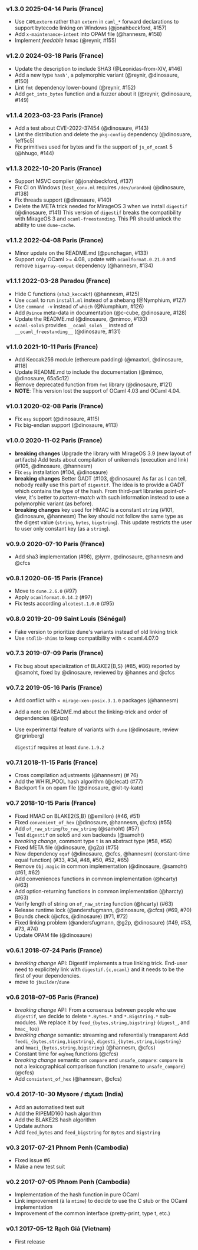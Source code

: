 ### v1.3.0 2025-04-14 Paris (France)

- Use `CAMLextern` rather than `extern` in `caml_*` forward declarations to
  support bytecode linking on Windows (@jonahbeckford, #157)
- Add `x-maintenance-intent` into OPAM file (@hannesm, #158)
- Implement _feedable_ hmac (@reynir, #155)

### v1.2.0 2024-03-18 Paris (France)

- Update the description to include SHA3 (@Leonidas-from-XIV, #146)
- Add a new type `hash'`, a polymorphic variant (@reynir, @dinosaure, #150)
- Lint `fmt` dependency lower-bound (@reynir, #152)
- Add `get_into_bytes` function and a fuzzer about it (@reynir, @dinosaure, #149)

### v1.1.4 2023-03-23 Paris (France)

- Add a test about CVE-2022-37454 (@dinosaure, #143)
- Lint the distribution and delete the `pkg-config` dependency (@dinosuare, 1eff5c5)
- Fix primitives used for bytes and fix the support of `js_of_ocaml` 5 (@hhugo, #144)

### v1.1.3 2022-10-20 Paris (France)

- Support MSVC compiler (@jonahbeckford, #137)
- Fix CI on Windows (`test_conv.ml` requires `/dev/urandom`) (@dinosaure, #138)
- Fix threads support (@dinosaure, #140)
- Delete the META trick needed for MirageOS 3 when we install `digestif` (@dinosaure, #141)
  This version of `digestif` breaks the compatibility with MirageOS 3
  and `ocaml-freestanding`. This PR should unlock the ability to
  use `dune-cache`.

### v1.1.2 2022-04-08 Paris (France)

- Minor update on the README.md (@punchagan, #133)
- Support only OCaml >= 4.08, update with `ocamlformat.0.21.0` and remove `bigarray-compat`
  dependency (@hannesm, #134)

### v1.1.1 2022-03-28 Paradou (France)

- Hide C functions (`sha3_keccakf`) (@hannesm, #125)
- Use `ocaml` to run `install.ml` instead of a shebang (@Nymphium, #127)
- Use `command -v` instead of `which` (@Numphium, #126)
- Add `@since` meta-data in documentation (@c-cube, @dinosaure, #128)
- Update the README.md (@dinosaure, @mimoo, #130)
- `ocaml-solo5` provides `__ocaml_solo5__` instead of `__ocaml_freestanding__` (@dinosaure, #131)

### v1.1.0 2021-10-11 Paris (France)

- Add Keccak256 module (ethereum padding) (@maxtori, @dinosaure, #118)
- Update README.md to include the documentation (@mimoo, @dinosaure, 65a5c12)
- Remove deprecated function from `fmt` library (@dinosaure, #121)
- **NOTE**: This version lost the support of OCaml 4.03 and OCaml 4.04.

### v1.0.1 2020-02-08 Paris (France)

- Fix `esy` support (@dinosaure, #115)
- Fix big-endian support (@dinosaure, #113)

### v1.0.0 2020-11-02 Paris (France)

- **breaking changes** Upgrade the library with MirageOS 3.9 (new layout of artifacts)
  Add tests about compilation of unikernels (execution and link)
  (#105, @dinosaure, @hannesm)
- Fix `esy` installation (#104, @dinosaure)
- **breaking changes** Better GADT (#103, @dinosaure)
  As far as I can tell, nobody really use this part of `digestif`.
  The idea is to provide a GADT which contains the type of the hash.
  From third-part libraries point-of-view, it's better to _pattern-match_ with
  such information instead to use a polymorphic variant (as before).
- **breaking changes** key used for HMAC is a constant `string` (#101, @dinosaure, @hannesm)
  The key should not follow the same type as the digest value (`string`, `bytes`, `bigstring`).
  This update restricts the user to user only constant key (as a `string`).

### v0.9.0 2020-07-10 Paris (France)

- Add sha3 implementation (#98), @lyrm, @dinosaure, @hannesm and @cfcs

### v0.8.1 2020-06-15 Paris (France)

- Move to `dune.2.6.0` (#97)
- Apply `ocamlformat.0.14.2` (#97)
- Fix tests according `alcotest.1.0.0` (#95)

### v0.8.0 2019-20-09 Saint Louis (Sénégal)

- Fake version to prioritize dune's variants instead of
  old linking trick
- Use `stdlib-shims` to keep compatibility with < ocaml.4.07.0

### v0.7.3 2019-07-09 Paris (France)

- Fix bug about specialization of BLAKE2{B,S} (#85, #86)
  reported by @samoht, fixed by @dinosaure, reviewed by @hannes and @cfcs

### v0.7.2 2019-05-16 Paris (France)

- Add conflict with `< mirage-xen-posix.3.1.0` packages (@hannesm)
- Add a note on README.md about the linking-trick and order of dependencies (@rizo)
- Use experimental feature of variants with `dune` (@dinosaure, review @rgrinberg)

  `digestif` requires at least `dune.1.9.2`

### v0.7.1 2018-11-15 Paris (France)

- Cross compilation adjustments (@hannesm) (# 76)
- Add the WHIRLPOOL hash algorithm (@clecat) (#77)
- Backport fix on opam file (@dinosaure, @kit-ty-kate)

### v0.7 2018-10-15 Paris (France)

- Fixed HMAC on BLAKE2{S,B} (@emillon) (#46, #51)
- Fixed `convenient_of_hex` (@dinosaure, @hannesm, @cfcs) (#55)
- Add `of_raw_string`/`to_raw_string` (@samoht) (#57)
- Test `digestif` on solo5 and xen backends (@samoht)
- *breaking change*, commont type `t` is an abstract type (#58, #56)
- Fixed META file (@dinosaure, @g2p) (#75)
- New dependency `eqaf` (@dinosaure, @cfcs, @hannesm) (constant-time equal function) (#33, #34, #48, #50, #52, #65)
- Remove `Obj.magic` in common implementation (@dinosaure, @samoht) (#61, #62)
- Add conveniences functions in common implementation (@hcarty) (#63)
- Add option-returning functions in common implementation (@harcty) (#63)
- Verify length of string on `of_raw_string` function (@hcarty) (#63)
- Release runtime lock (@andersfugmann, @dinosaure, @cfcs) (#69, #70)
- Bounds check (@cfcs, @dinosaure) (#71, #72)
- Fixed linking problem (@andersfugmann, @g2p, @dinosaure) (#49, #53, #73, #74)
- Update OPAM file (@dinosaure)

### v0.6.1 2018-07-24 Paris (France)

- *breaking change* API: Digestif implements a true linking trick. End-user need
  to explicitely link with `digestif.{c,ocaml}` and it needs to be the first of
  your dependencies.
- move to `jbuilder`/`dune`

### v0.6 2018-07-05 Paris (France)

- *breaking change* API:
  From a consensus between people who use `digestif`, we decide to delete `*.Bytes.*` and `*.Bigstring.*` sub-modules.
  We replace it by `feed_{bytes,string,bigstring}` (`digest_`, and `hmac_` too)
- *breaking change* semantic: streaming and referentially transparent
  Add `feedi_{bytes,string,bigstring}`, `digesti_{bytes,string,bigstring}` and `hmaci_{bytes,string,bigstring}`
  (@hannesm, @cfcs)
- Constant time for `eq`/`neq` functions
  (@cfcs)
- *breaking change* semantic on `compare` and `unsafe_compare`:
  `compare` is not a lexicographical comparison function (rename to `unsafe_compare`)
  (@cfcs)
- Add `consistent_of_hex` (@hannesm, @cfcs)

### v0.4 2017-10-30 Mysore / ಮೈಸೂರು (India)

- Add an automatised test suit
- Add the RIPEMD160 hash algorithm
- Add the BLAKE2S hash algorithm
- Update authors
- Add `feed_bytes` and `feed_bigstring` for `Bytes` and `Bigstring`

### v0.3 2017-07-21 Phnom Penh (Cambodia)

- Fixed issue #6
- Make a new test suit

### v0.2 2017-07-05 Phnom Penh (Cambodia)

- Implementation of the hash function in pure OCaml
- Link improvement (à la `mtime`) to decide to use the C stub or the OCaml implementation
- Improvement of the common interface (pretty-print, type t, etc.)

### v0.1 2017-05-12 Rạch Giá (Vietnam)

- First release
